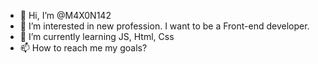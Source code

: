 - 👋 Hi, I’m @M4X0N142
- 👀 I’m interested in new profession. I want to be a Front-end developer. 
- 🌱 I’m currently learning JS, Html, Css
- 📫 How to reach me my goals?

<!---
M4X0N142/M4X0N142 is a ✨ special ✨ repository because its `README.md` (this file) appears on your GitHub profile.
You can click the Preview link to take a look at your changes.
--->
